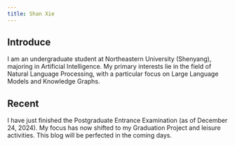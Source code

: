 ```yaml
---
title: Shan Xie
---
```


## Introduce
I am an undergraduate student at Northeastern University (Shenyang), majoring in Artificial Intelligence. My primary interests lie in the field of Natural Language Processing, with a particular focus on Large Language Models and Knowledge Graphs.

## Recent
I have just finished the Postgraduate Entrance Examination (as of December 24, 2024). My focus has now shifted to my Graduation Project and leisure activities. This blog will be perfected in the coming days.



